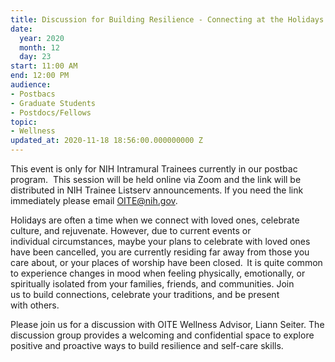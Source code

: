 ```yaml
---
title: Discussion for Building Resilience - Connecting at the Holidays
date:
  year: 2020
  month: 12
  day: 23
start: 11:00 AM
end: 12:00 PM
audience:
- Postbacs
- Graduate Students
- Postdocs/Fellows
topic:
- Wellness
updated_at: 2020-11-18 18:56:00.000000000 Z
---
```

This event is only for NIH Intramural Trainees currently in our postbac
program.  This session will be held online via Zoom and the link will be
distributed in NIH Trainee Listserv announcements. If you need the link
immediately please email OITE@nih.gov. 

Holidays are often a time when we connect with loved ones, celebrate
culture, and rejuvenate. However, due to current events or
individual circumstances, maybe your plans to celebrate with loved ones
have been cancelled, you are currently residing far away from those you
care about, or your places of worship have been closed.  It is quite
common to experience changes in mood when feeling physically,
emotionally, or spiritually isolated from your families, friends, and
communities. Join us to build connections, celebrate your traditions,
and be present with others. 

Please join us for a discussion with OITE Wellness Advisor, Liann
Seiter. The discussion group provides a welcoming and confidential space
to explore positive and proactive ways to build resilience and self-care
skills.
